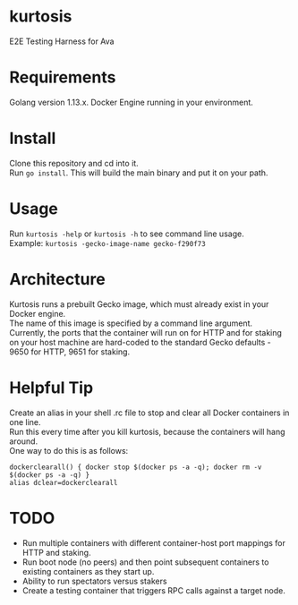 # kurtosis
E2E Testing Harness for Ava

# Requirements

Golang version 1.13.x. 
Docker Engine running in your environment.

# Install

Clone this repository and cd into it.  
Run `go install`. This will build the main binary and put it on your path.  

# Usage

Run `kurtosis -help` or `kurtosis -h` to see command line usage.  
Example: `kurtosis -gecko-image-name gecko-f290f73`

# Architecture

Kurtosis runs a prebuilt Gecko image, which must already exist in your Docker engine.  
The name of this image is specified by a command line argument.  
Currently, the ports that the container will run on for HTTP and for staking on your host machine are hard-coded to the standard Gecko defaults - 9650 for HTTP, 9651 for staking.

# Helpful Tip

Create an alias in your shell .rc file to stop and clear all Docker containers in one line.  
Run this every time after you kill kurtosis, because the containers will hang around.  
One way to do this is as follows:

```
dockerclearall() { docker stop $(docker ps -a -q); docker rm -v $(docker ps -a -q) }
alias dclear=dockerclearall
```

# TODO

* Run multiple containers with different container-host port mappings for HTTP and staking.
* Run boot node (no peers) and then point subsequent containers to existing containers as they start up.
* Ability to run spectators versus stakers
* Create a testing container that triggers RPC calls against a target node. 

